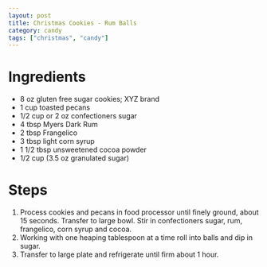 ```yaml
---
layout: post
title: Christmas Cookies - Rum Balls
category: candy
tags: ["christmas", "candy"]
---
```

# Ingredients

* 8 oz gluten free sugar cookies; XYZ brand
* 1 cup toasted pecans
* 1/2 cup or 2 oz confectioners sugar
* 4 tbsp Myers Dark Rum
* 2 tbsp Frangelico
* 3 tbsp light corn syrup
* 1 1/2 tbsp unsweetened cocoa powder
* 1/2 cup (3.5 oz granulated sugar)

# Steps

1.  Process cookies and pecans in food processor until finely ground, about 15 seconds.  Transfer to large bowl.  Stir in confectioners sugar, rum, frangelico, corn syrup and cocoa.
2.  Working with one heaping tablespoon at a time roll into balls and dip in sugar.
3.  Transfer to large plate and refrigerate until firm about 1 hour. 

